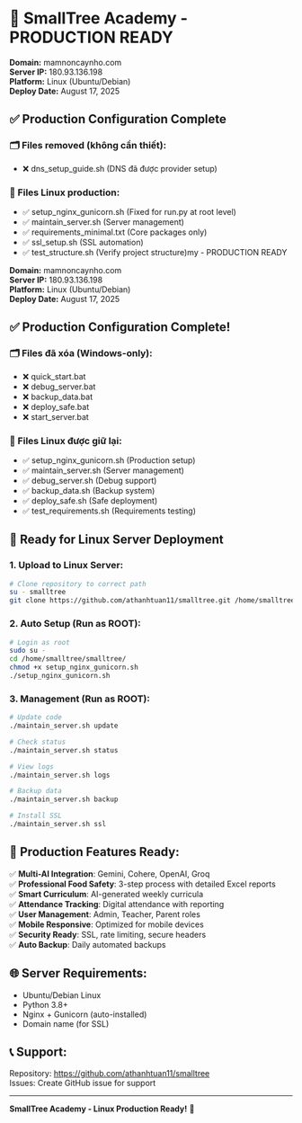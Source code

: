 # 🚀 SmallTree Academy - PRODUCTION READY

**Domain:** mamnoncaynho.com  
**Server IP:** 180.93.136.198  
**Platform:** Linux (Ubuntu/Debian)  
**Deploy Date:** August 17, 2025

## ✅ Production Configuration Complete

### 🗂️ Files removed (không cần thiết):
- ❌ dns_setup_guide.sh (DNS đã được provider setup)

### 🐧 Files Linux production:
- ✅ setup_nginx_gunicorn.sh (Fixed for run.py at root level)
- ✅ maintain_server.sh (Server management)  
- ✅ requirements_minimal.txt (Core packages only)
- ✅ ssl_setup.sh (SSL automation)
- ✅ test_structure.sh (Verify project structure)my - PRODUCTION READY

**Domain:** mamnoncaynho.com  
**Server IP:** 180.93.136.198  
**Platform:** Linux (Ubuntu/Debian)  
**Deploy Date:** August 17, 2025

## ✅ Production Configuration Complete!

### 🗂️ Files đã xóa (Windows-only):
- ❌ quick_start.bat
- ❌ debug_server.bat  
- ❌ backup_data.bat
- ❌ deploy_safe.bat
- ❌ start_server.bat

### 🐧 Files Linux được giữ lại:
- ✅ setup_nginx_gunicorn.sh (Production setup)
- ✅ maintain_server.sh (Server management)
- ✅ debug_server.sh (Debug support)
- ✅ backup_data.sh (Backup system)
- ✅ deploy_safe.sh (Safe deployment)
- ✅ test_requirements.sh (Requirements testing)

## 🚀 Ready for Linux Server Deployment

### 1. Upload to Linux Server:

```bash
# Clone repository to correct path
su - smalltree
git clone https://github.com/athanhtuan11/smalltree.git /home/smalltree/smalltree
```

### 2. Auto Setup (Run as ROOT):

```bash
# Login as root
sudo su -
cd /home/smalltree/smalltree/
chmod +x setup_nginx_gunicorn.sh
./setup_nginx_gunicorn.sh
```

### 3. Management (Run as ROOT):
```bash
# Update code
./maintain_server.sh update

# Check status  
./maintain_server.sh status

# View logs
./maintain_server.sh logs

# Backup data
./maintain_server.sh backup

# Install SSL
./maintain_server.sh ssl
```

## 🎯 Production Features Ready:

✅ **Multi-AI Integration**: Gemini, Cohere, OpenAI, Groq  
✅ **Professional Food Safety**: 3-step process with detailed Excel reports  
✅ **Smart Curriculum**: AI-generated weekly curricula  
✅ **Attendance Tracking**: Digital attendance with reporting  
✅ **User Management**: Admin, Teacher, Parent roles  
✅ **Mobile Responsive**: Optimized for mobile devices  
✅ **Security Ready**: SSL, rate limiting, secure headers  
✅ **Auto Backup**: Daily automated backups  

## 🌐 Server Requirements:
- Ubuntu/Debian Linux
- Python 3.8+
- Nginx + Gunicorn (auto-installed)
- Domain name (for SSL)

## 📞 Support:
Repository: https://github.com/athanhtuan11/smalltree  
Issues: Create GitHub issue for support

---
**SmallTree Academy - Linux Production Ready!** 🌳
